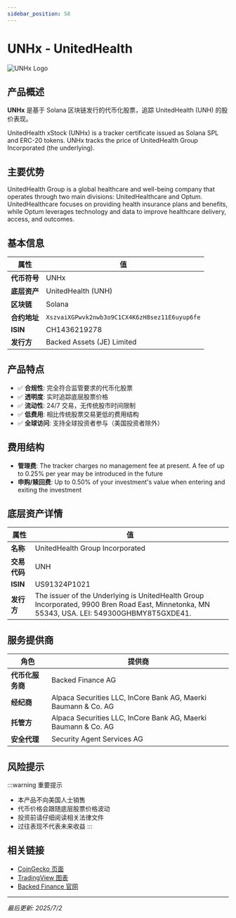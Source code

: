 ```yaml
---
sidebar_position: 58
---
```


# UNHx - UnitedHealth

![UNHx Logo](/img/tokens/UNHx.svg)

## 产品概述

**UNHx** 是基于 Solana 区块链发行的代币化股票，追踪 UnitedHealth (UNH) 的股价表现。

UnitedHealth xStock (UNHx) is a tracker certificate issued as Solana SPL and ERC-20 tokens. UNHx tracks the price of UnitedHealth Group Incorporated (the underlying).

## 主要优势

UnitedHealth Group is a global healthcare and well-being company that operates through two main divisions: UnitedHealthcare and Optum. UnitedHealthcare focuses on providing health insurance plans and benefits, while Optum leverages technology and data to improve healthcare delivery, access, and outcomes.


## 基本信息

| 属性 | 值 |
|------|----|
| **代币符号** | UNHx |
| **底层资产** | UnitedHealth (UNH) |
| **区块链** | Solana |
| **合约地址** | `XszvaiXGPwvk2nwb3o9C1CX4K6zH8sez11E6uyup6fe` |
| **ISIN** | CH1436219278 |
| **发行方** | Backed Assets (JE) Limited |

## 产品特点

- ✅ **合规性**: 完全符合监管要求的代币化股票
- ✅ **透明度**: 实时追踪底层股票价格
- ✅ **流动性**: 24/7 交易，无传统股市时间限制
- ✅ **低费用**: 相比传统股票交易更低的费用结构
- ✅ **全球访问**: 支持全球投资者参与（美国投资者除外）

## 费用结构

- **管理费**: The tracker charges no management fee at present. A fee of up to 0.25% per year may be introduced in the future
- **申购/赎回费**: Up to 0.50% of your investment's value when entering and exiting the investment

## 底层资产详情

| 属性 | 值 |
|------|----|
| **名称** | UnitedHealth Group Incorporated |
| **交易代码** | UNH |
| **ISIN** | US91324P1021 |
| **发行方** | The issuer of the Underlying is UnitedHealth Group Incorporated, 9900 Bren Road East, Minnetonka, MN 55343, USA. LEI: 549300GHBMY8T5GXDE41. |

## 服务提供商

| 角色 | 提供商 |
|------|----|
| **代币化服务商** | Backed Finance AG |
| **经纪商** | Alpaca Securities LLC, InCore Bank AG, Maerki Baumann & Co. AG |
| **托管方** | Alpaca Securities LLC, InCore Bank AG, Maerki Baumann & Co. AG |
| **安全代理** | Security Agent Services AG |

## 风险提示

:::warning 重要提示
- 本产品不向美国人士销售
- 代币价格会跟随底层股票价格波动
- 投资前请仔细阅读相关法律文件
- 过往表现不代表未来收益
:::

## 相关链接

- [CoinGecko 页面](https://www.coingecko.com/)
- [TradingView 图表](https://www.tradingview.com/)
- [Backed Finance 官网](https://backed.fi/)

---

*最后更新: 2025/7/2*
